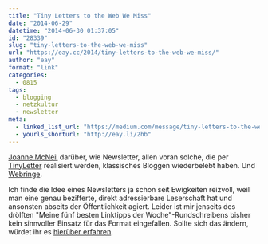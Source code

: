 ```yaml
---
title: "Tiny Letters to the Web We Miss"
date: "2014-06-29"
datetime: "2014-06-30 01:37:05"
id: "28339"
slug: "tiny-letters-to-the-web-we-miss"
url: "https://eay.cc/2014/tiny-letters-to-the-web-we-miss/"
author: "eay"
format: "link"
categories:
  - 0815
tags:
  - blogging
  - netzkultur
  - newsletter
meta:
  - linked_list_url: "https://medium.com/message/tiny-letters-to-the-web-we-miss-6a695a6316c"
  - yourls_shorturl: "http://eay.li/2hb"
---
```


[Joanne McNeil](http://joannemcneil.com/) darüber, wie Newsletter, allen voran solche, die per [TinyLetter](http://tinyletter.com/) realisiert werden, klassisches Bloggen wiederbelebt haben. Und [Webringe](https://de.wikipedia.org/wiki/Webring).

Ich finde die Idee eines Newsletters ja schon seit Ewigkeiten reizvoll, weil man eine genau bezifferte, direkt adressierbare Leserschaft hat und ansonsten abseits der Öffentlichkeit agiert. Leider ist mir jenseits des drölften "Meine fünf besten Linktipps der Woche"-Rundschreibens bisher kein sinnvoller Einsatz für das Format eingefallen. Sollte sich das ändern, würdet ihr es [hierüber erfahren](http://tinyletter.com/eay).
